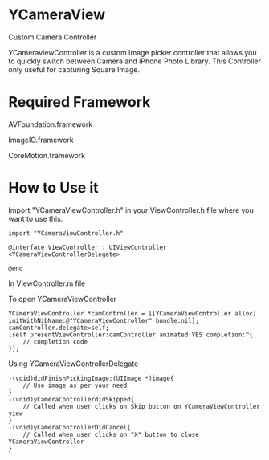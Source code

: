 YCameraView
===========

Custom Camera Controller

YCameraviewController is a custom Image picker controller that allows you to quickly switch between Camera and iPhone Photo Library.
This Controller only useful for capturing Square Image.

Required Framework
==================

AVFoundation.framework

ImageIO.framework

CoreMotion.framework

How to Use it
=============

Import "YCameraViewController.h" in your ViewController.h file where you want to use this.
```objc
import "YCameraViewController.h"

@interface ViewController : UIViewController <YCameraViewControllerDelegate>

@end
```
In ViewController.m file

To open YCameraViewController
```objc
YCameraViewController *camController = [[YCameraViewController alloc] initWithNibName:@"YCameraViewController" bundle:nil];
camController.delegate=self;
[self presentViewController:camController animated:YES completion:^{
    // completion code
}];
```
Using YCameraViewControllerDelegate
```objc
-(void)didFinishPickingImage:(UIImage *)image{
    // Use image as per your need
}
-(void)yCameraControllerdidSkipped{
    // Called when user clicks on Skip button on YCameraViewController view
}
-(void)yCameraControllerDidCancel{
    // Called when user clicks on "X" button to close YCameraViewController
}
```
